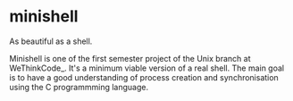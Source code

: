 # minishell
As beautiful as a shell.

Minishell is one of the first semester project of the Unix branch at WeThinkCode_. It's a minimum viable version of a real shell. The main goal is to have a good understanding of process creation and synchronisation using the C programmming language.
